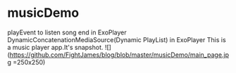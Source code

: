 # musicDemo
playEvent to listen song end in ExoPlayer
DynamicConcatenationMediaSource(Dynamic PlayList) in ExoPlayer 
This is a music player app.It's snapshot.
![](https://github.com/FightJames/blog/blob/master/musicDemo/main_page.jpg =250x250)  
